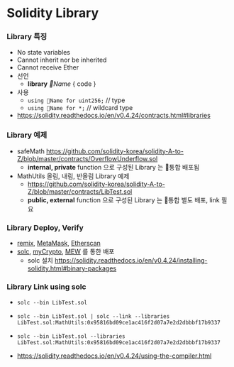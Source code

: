 # Solidity Library

### Library 특징
- No state variables
- Cannot inherit nor be inherited
- Cannot receive Ether
- 선언 
    - **library** *Name* { code }
- 사용
    - `using Name for uint256;` // type
    - `using Name for *;`  // wildcard type
- https://solidity.readthedocs.io/en/v0.4.24/contracts.html#libraries


### Library 예제
- safeMath  https://github.com/solidity-korea/solidity-A-to-Z/blob/master/contracts/OverflowUnderflow.sol
    - **internal, private** function 으로 구성된 Library 는 통합 배포됨
- MathUtils 올림, 내림, 반올림 Library 예제
    - https://github.com/solidity-korea/solidity-A-to-Z/blob/master/contracts/LibTest.sol
    - **public, external** function 으로 구성된 Library 는 통합 별도 배포, link 필요


### Library Deploy, Verify
- [remix](http://remix.ethereum.org), [MetaMask](http://metamask.io), [Etherscan](http://ropsten.etherscan.io)
- [solc](https://solidity.readthedocs.io/en/v0.4.24/installing-solidity.html), [myCrypto](http://mycrypto.com), [MEW](http://myetherwallet.com) 를 통한 배포
    - solc 설치 https://solidity.readthedocs.io/en/v0.4.24/installing-solidity.html#binary-packages

### Library Link using solc
- `solc --bin LibTest.sol`
- `solc --bin LibTest.sol | solc --link --libraries LibTest.sol:MathUtils:0x95816bd09ce1ac416f2d07a7e2d2dbbbf17b9337`
- `solc --bin LibTest.sol --libraries LibTest.sol:MathUtils:0x95816bd09ce1ac416f2d07a7e2d2dbbbf17b9337`

- https://solidity.readthedocs.io/en/v0.4.24/using-the-compiler.html


